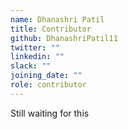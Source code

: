 ```yaml
---
name: Dhanashri Patil
title: Contributor
github: DhanashriPatil11
twitter: ""
linkedin: ""
slack: ""
joining_date: ""
role: contributor
---
```


Still waiting for this

